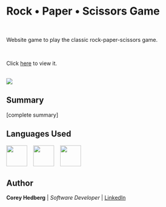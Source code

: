 # Rock &bull; Paper &bull; Scissors Game

<br>

Website game to play the classic rock-paper-scissors game.

<br>

Click [here](https://cheddrs.github.io/rps_game/) to view it.

<br>

<image src="media/readme_screenshot.png">

## Summary

[complete summary]

## Languages Used

<image src="media/html.svg" width="55">&nbsp; &nbsp; <image src="media/css.svg" width="55">&nbsp; &nbsp; <image src="media/js.svg" width="55">

## Author

**Corey Hedberg** | _Software Developer_ | [LinkedIn](https://www.linkedin.com/in/coreyhedberg/)
